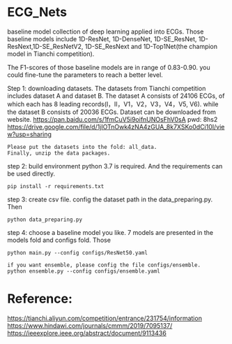 # ECG_Nets
baseline model collection of deep learning applied into ECGs. Those baseline models include 1D-ResNet, 1D-DenseNet, 1D-SE_ResNet, 1D-ResNext,1D-SE_ResNetV2, 1D-SE_ResNext and 1D-Top1Net(the champion model in Tianchi competition). 

The F1-scores of those baseline models are in range of 0.83-0.90. you could fine-tune the parameters to reach a better level.

Step 1:
	downloading datasets. The datasets from Tianchi competition includes dataset A and dataset B. The dataset A consists of 24106 ECGs, of which each has 8 leading records(I，II，V1，V2，V3，V4，V5, V6). while the dataset B consists of 20036 ECGs. Dataset can be downloaded from website. 
	https://pan.baidu.com/s/1fmCuV5i9oifnUNOsFhV0sA  pwd: 8hs2 
	https://drive.google.com/file/d/1jIOTnOwk4zNA4zGUA_8k7XSKo0dCi10I/view?usp=sharing
	
	

	Please put the datasets into the fold: all_data. 
	Finally, unzip the data packages.
	
step 2: build environment
	python 3.7 is required. And the requirements can be used directly.
	
	pip install -r requirements.txt

step 3: create csv file. 
	config the dataset path in the data_preparing.py. Then 
	
	python data_preparing.py
	
step 4: choose a baseline model you like.
	7 models are presented in the models fold and configs fold. Those
	
	python main.py --config configs/ResNet50.yaml
	
	if you want ensemble, please config the file configs/ensemble.
	python ensemble.py --config configs/ensemble.yaml

# Reference:
https://tianchi.aliyun.com/competition/entrance/231754/information
https://www.hindawi.com/journals/cmmm/2019/7095137/
https://ieeexplore.ieee.org/abstract/document/9113436
	
	
